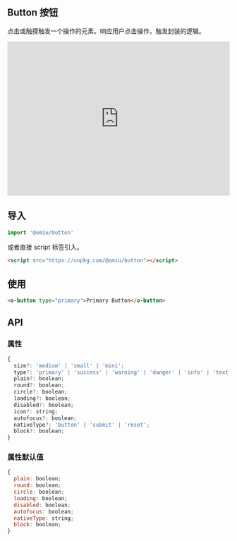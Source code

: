## Button 按钮 

点击或触摸触发一个操作的元素。响应用户点击操作，触发封装的逻辑。

<iframe height="350" style="width: 100%;" scrolling="no" title="OMIU Button" src="https://codepen.io/omijs/embed/LYppwYG?height=350&theme-id=dark&default-tab=html,result" frameborder="no" allowtransparency="true" allowfullscreen="true" loading="lazy">
  See the Pen <a href='https://codepen.io/omijs/pen/LYppwYG'>OMIU Button</a> by OMI
  (<a href='https://codepen.io/omijs'>@omijs</a>) on <a href='https://codepen.io'>CodePen</a>.
</iframe>

## 导入

```js
import '@omiu/button'
```

或者直接 script 标签引入。


```html
<script src="https://unpkg.com/@omiu/button"></script>
```

## 使用

```html
<o-button type="primary">Primary Button</o-button>
```


## API

### 属性

```jsx
{
  size?: 'medium' | 'small' | 'mini';
  type?: 'primary' | 'success' | 'warning' | 'danger' | 'info' | 'text';
  plain?: boolean;
  round?: boolean;
  circle?: boolean;
  loading?: boolean;
  disabled?: boolean;
  icon?: string;
  autofocus?: boolean;
  nativeType?: 'button' | 'submit' | 'reset';
  block?: boolean;
}
```

### 属性默认值

```jsx
{
  plain: boolean;
  round: boolean;
  circle: boolean;
  loading: boolean;
  disabled: boolean;
  autofocus: boolean;
  nativeType: string;
  block: boolean;
}
```
